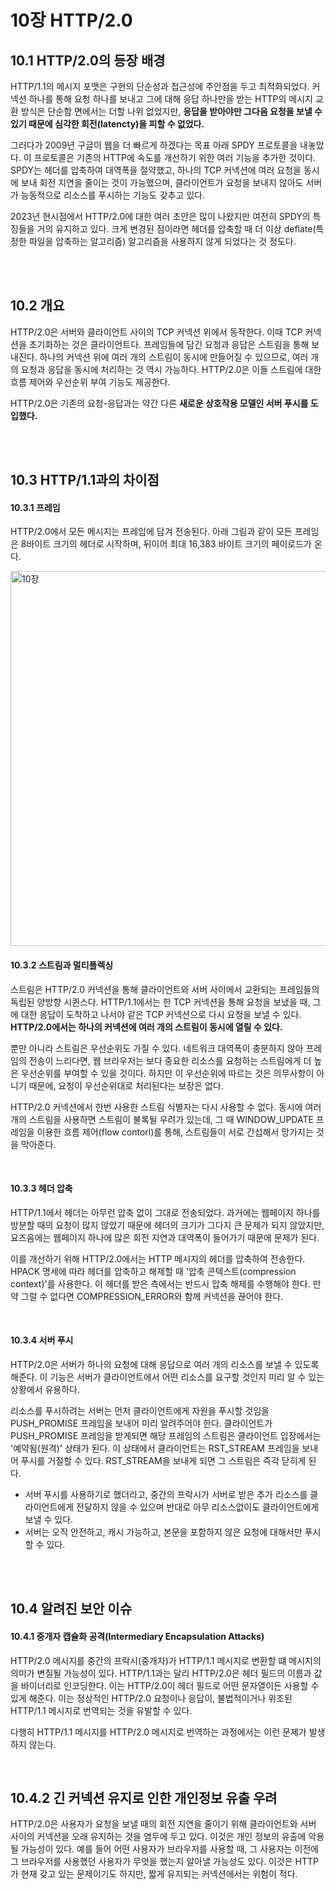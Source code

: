 # 10장 HTTP/2.0

## 10.1 HTTP/2.0의 등장 배경

HTTP/1.1의 메시지 포맷은 구현의 단순성과 접근성에 주안점을 두고 최적화되었다. 커넥션 하나를 통해 요청 하나를 보내고 그에 대해 응답 하나만을 받는 HTTP의 메시지 교환 방식은 단순함 면에서는 더할 나위 없었지만, **응답을 받아야만 그다음 요청을 보낼 수 있기 때문에 심각한 회전(latencty)을 피할 수 없었다.**

그러다가 2009년 구글이 웹을 더 빠르게 하겠다는 목표 아래 SPDY 프로토콜을 내놓았다. 이 프로토콜은 기존의 HTTP에 속도를 개선하기 위한 여러 기능을 추가한 것이다. SPDY는 헤더를 압축하여 대역폭을 절약했고, 하나의 TCP 커넥션에 여러 요청을 동시에 보내 회전 지연을 줄이는 것이 가능했으며, 클라이언트가 요청을 보내지 않아도 서버가 능동적으로 리소스를 푸시하는 기능도 갖추고 있다.

2023년 현시점에서 HTTP/2.0에 대한 여러 초안은 많이 나왔지만 여전히 SPDY의 특징들을 거의 유지하고 있다. 크게 변경된 점이라면 헤더를 압축할 때 더 이상 deflate(특정한 파일을 압축하는 알고리즘) 알고리즘을 사용하지 않게 되었다는 것 정도다.

<br />
<br />

## 10.2 개요

HTTP/2.0은 서버와 클라이언트 사이의 TCP 커넥션 위에서 동작한다. 이때 TCP 커넥션을 초기화하는 것은 클라이언트다. 프레임들에 담긴 요청과 응답은 스트림을 통해 보내진다. 하나의 커넥션 위에 여러 개의 스트림이 동시에 만들어질 수 있으므로, 여러 개의 요청과 응답을 동시에 처리하는 것 역시 가능하다. HTTP/2.0은 이들 스트림에 대한 흐름 제어와 우선순위 부여 기능도 제공한다.

HTTP/2.0은 기존의 요청-응답과는 약간 다른 **새로운 상호작용 모델인 서버 푸시를 도입했다.**

<br />
<br />

## 10.3 HTTP/1.1과의 차이점

#### 10.3.1 프레임

HTTP/2.0에서 모든 메시지는 프레임에 담겨 전송된다. 아래 그림과 같이 모든 프레임은 8바이트 크기의 헤더로 시작하며, 뒤이어 최대 16,383 바이트 크기의 페이로드가 온다.

<img width="600px" alt="10장" src="https://user-images.githubusercontent.com/75570915/219361104-c34ee47b-a9d8-4dde-9d07-517b64b18741.png">

<br />

#### 10.3.2 스트림과 멀티플렉싱

스트림은 HTTP/2.0 커넥션을 통해 클라이언트와 서버 사이에서 교환되는 프레임들의 독립된 양방향 시퀸스다. HTTP/1.1에서는 한 TCP 커넥션을 통해 요청을 보냈을 때, 그에 대한 응답이 도착하고 나서야 같은 TCP 커넥션으로 다시 요청을 보낼 수 있다. **HTTP/2.0에서는 하나의 커넥션에 여러 개의 스트림이 동시에 열릴 수 있다.**

뿐만 아니라 스트림은 우선순위도 가질 수 있다. 네트워크 대역폭이 충분하지 않아 프레임의 전송이 느리다면, 웹 브라우저는 보다 중요한 리소스를 요청하는 스트림에게 더 높은 우선순위를 부여할 수 있을 것이다. 하지만 이 우선순위에 따르는 것은 의무사항이 아니기 때문에, 요청이 우선순위대로 처리된다는 보장은 없다.

HTTP/2.0 커넥션에서 한번 사용한 스트림 식별자는 다시 사용할 수 없다. 동시에 여러 개의 스트림을 사용하면 스트림이 불록될 우려가 있는데, 그 때 WINDOW_UPDATE 프레임을 이용한 흐름 제어(flow contorl)를 통해, 스트림들이 서로 간섭해서 망가지는 것을 막아준다.

<br />

#### 10.3.3 헤더 압축

HTTP/1.1에서 헤더는 아무런 압축 없이 그대로 전송되었다. 과거에는 웹페이지 하나를 방분할 때의 요청이 많지 않았기 때문에 헤더의 크기가 그다지 큰 문제가 되지 않았지만, 요즈음에는 웹페이지 하나에 많은 회전 지연과 대역폭이 들어가기 때문에 문제가 된다.

이를 개선하기 위해 HTTP/2.0에서는 HTTP 메시지의 헤더를 압축하여 전송한다. HPACK 명세에 따라 헤더를 압축하고 해제할 때 '압축 콘텍스트(compression context)'를 사용한다. 이 헤더를 받은 측에서는 반드시 압축 해제를 수행해야 한다. 만약 그럴 수 없다면 COMPRESSION_ERROR와 함께 커넥션을 끊어야 한다.

<br />

#### 10.3.4 서버 푸시

HTTP/2.0은 서버가 하나의 요청에 대해 응답으로 여러 개의 리소스를 보낼 수 있도록 해준다. 이 기능은 서버가 클라이언트에서 어떤 리소스를 요구할 것인지 미리 알 수 있는 상황에서 유용하다.

리소스를 푸시하려는 서버는 먼저 클라이언트에게 자원을 푸시할 것임을 PUSH_PROMISE 프레임을 보내어 미리 알려주어야 한다. 클라이언트가 PUSH_PROMISE 프레임을 받게되면 해당 프레임의 스트림은 클라이언트 입장에서는 '예약됨(원격)' 상태가 된다. 이 상태에서 클라이언트는 RST_STREAM 프레임을 보내어 푸시를 거절할 수 있다. RST_STREAM을 보내게 되면 그 스트림은 즉각 닫히게 된다.

- 서버 푸시를 사용하기로 했더라고, 중간의 프락시가 서버로 받은 추가 리소스를 클라이언트에게 전달하지 않을 수 있으며 반대로 아무 리소스없이도 클라이언트에게 보낼 수 있다.
- 서버는 오직 안전하고, 캐시 가능하고, 본문을 포함하지 않은 요청에 대해서만 푸시할 수 있다.

<br />
<br />

## 10.4 알려진 보안 이슈

#### 10.4.1 중개자 캡슐화 공격(Intermediary Encapsulation Attacks)

HTTP/2.0 메시지를 중간의 프락시(중개자)가 HTTP/1.1 메시지로 변환할 떄 메시지의 의미가 변질될 가능성이 있다. HTTP/1.1과는 달리 HTTP/2.0은 헤더 필드의 이름과 값을 바이너리로 인코딩한다. 이는 HTTP/2.0이 헤더 필드로 어떤 문자열이든 사용할 수 있게 해준다. 이는 정상적인 HTTP/2.0 요청이나 응답이, 불법적이거나 위조된 HTTP/1.1 메시지로 번역되는 것을 유발할 수 있다.

다행히 HTTP/1.1 메시지를 HTTP/2.0 메시지로 번역하는 과정에서는 이런 문제가 발생하지 않는다.

<br />

## 10.4.2 긴 커넥션 유지로 인한 개인정보 유출 우려

HTTP/2.0은 사용자가 요청을 보낼 때의 회전 지연을 줄이기 위해 클라이언트와 서버 사이의 커넥션을 오래 유지하는 것을 염두에 두고 있다. 이것은 개인 정보의 유출에 악용될 가능성이 있다. 예를 들어 어떤 사용자가 브라우저를 사용할 때, 그 사용자는 이전에 그 브라우저를 사용했던 사용자가 무엇을 했는지 알아낼 가능성도 있다. 이것은 HTTP가 현재 갖고 있는 문제이기도 하지만, 짧게 유지되는 커넥션에서는 위험이 적다.

